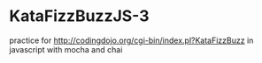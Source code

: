 # KataFizzBuzzJS-3

practice for http://codingdojo.org/cgi-bin/index.pl?KataFizzBuzz
in javascript
with mocha and chai
